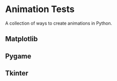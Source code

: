 # Animation Tests
A collection of ways to create animations in Python.

## Matplotlib

## Pygame

## Tkinter
